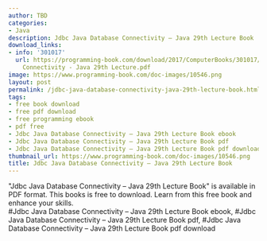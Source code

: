 ```yaml
---
author: TBD
categories:
- Java
description: Jdbc Java Database Connectivity – Java 29th Lecture Book
download_links:
- info: '301017'
  url: https://programming-book.com/download/2017/ComputerBooks/301017/Jdbc Java Database
    Connectivity - Java 29th Lecture.pdf
image: https://www.programming-book.com/doc-images/10546.png
layout: post
permalink: /jdbc-java-database-connectivity-java-29th-lecture-book.html
tags:
- free book download
- free pdf download
- free programming ebook
- pdf free
- Jdbc Java Database Connectivity – Java 29th Lecture Book ebook
- Jdbc Java Database Connectivity – Java 29th Lecture Book pdf
- Jdbc Java Database Connectivity – Java 29th Lecture Book pdf download
thumbnail_url: https://www.programming-book.com/doc-images/10546.png
title: Jdbc Java Database Connectivity – Java 29th Lecture Book
---
```


 
<div class="item-desc text-justify">
  "Jdbc Java Database Connectivity – Java 29th Lecture Book" is available in PDF format. This books is free to download. Learn from this free book and enhance your skills.
  <br>
  #Jdbc Java Database Connectivity – Java 29th Lecture Book ebook, #Jdbc Java Database Connectivity – Java 29th Lecture Book pdf, #Jdbc Java Database Connectivity – Java 29th Lecture Book pdf download
</div>